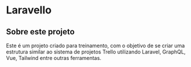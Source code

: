 # Laravello
## Sobre este projeto

Este é um projeto criado para treinamento, com o objetivo de se criar uma estrutura similar ao sistema de projetos Trello utilizando Laravel, GraphQL, Vue, Tailwind entre outras ferramentas.


